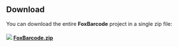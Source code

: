 
## Download

You can download the entire **FoxBarcode** project in a single zip file:

#### [![](../images/vfpxreleasesmall.png)](archive/master.zip) [FoxBarcode.zip](archive/master.zip)
